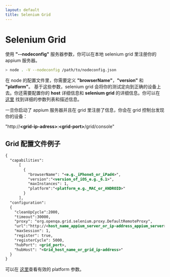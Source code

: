 ```yaml
---
layout: default
title: Selenium Grid
---
```


Selenium Grid
======================

使用 <b>"--nodeconfig"</b> 服务器参数，你可以在本地 selenium grid 里注册你的 appium 服务器。

```bash
> node . -V --nodeconfig /path/to/nodeconfig.json
```

在 node 的配置文件里，你需要定义 <b>"browserName"</b>，<b>"version"</b> 和 <b>"platform"</b>。
基于这些参数，selenium grid 会将你的测试定向到正确的设备上去。你还需要配置你的 <b>host</b> 详细信息和
<b>selenium grid</b> 的详细信息。你可以在 <a href="http://code.google.com/p/selenium/source/browse/java/server/src/org/openqa/grid/common/defaults/GridParameters.properties">这里</a> 找到详细的参数列表和描述信息。

一旦你启动了 appium 服务器并且在 grid 里注册了信息，你会在 grid 控制台发现你的设备：

"http://<b>\<grid-ip-adress\></b>:<b>\<grid-port\></b>/grid/console"

## Grid 配置文件例子

```xml
{
  "capabilities":
      [
        {
          "browserName": "<e.g._iPhone5_or_iPad4>",
          "version":"<version_of_iOS_e.g._6.1>",
          "maxInstances": 1,
          "platform":"<platform_e.g._MAC_or_ANDROID>"
        }
      ],
  "configuration":
  {
    "cleanUpCycle":2000,
    "timeout":30000,
    "proxy": "org.openqa.grid.selenium.proxy.DefaultRemoteProxy",
    "url":"http://<host_name_appium_server_or_ip-address_appium_server>:<appium_port>/wd/hub",
    "maxSession": 1,
    "register": true,
    "registerCycle": 5000,
    "hubPort": <grid_port>,
    "hubHost": "<Grid_host_name_or_grid_ip-address>"
  }
}
```

可以在 <a href="http://selenium.googlecode.com/git/docs/api/java/org/openqa/selenium/Platform.html">这里</a>查看有效的 platform 参数。
